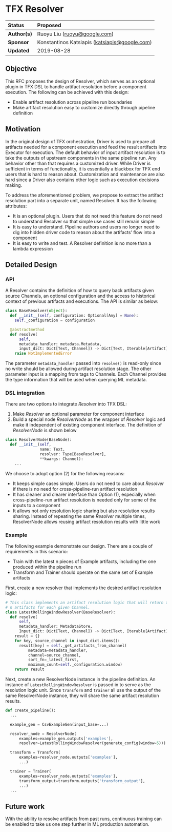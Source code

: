 # TFX Resolver

Status        | Proposed
:------------ | :--------------------------------------------
**Author(s)** | Ruoyu Liu (ruoyu@google.com)
**Sponsor**   | Konstantinos Katsiapis (katsiapis@google.com)
**Updated**   | 2019-08-28

## Objective

This RFC proposes the design of Resolver, which serves as an optional plugin in
TFX DSL to handle artifact resolution before a component execution. The
following can be achieved with this design:

*   Enable artifact resolution across pipeline run boundaries
*   Make artifact resolution easy to customize directly through pipeline
    definition

## Motivation

In the original design of TFX orchestration, Driver is used to prepare all
artifacts needed for a component execution and feed the result artifacts into
Executor for execution. The default behavior of input artifact resolution is to
take the outputs of upstream components in the same pipeline run. Any behavior
other than that requires a customized driver. While Driver is sufficient in
terms of functionality, it is essentially a blackbox for TFX end users that is
hard to reason about. Customization and maintenance are also hard since a Driver
also contains other logic such as execution decisions making.

To address the aforementioned problem, we propose to extract the artifact
resolution part into a separate unit, named Resolver. It has the following
attributes:

*   It is an optional plugin. Users that do not need this feature do not need to
    understand Resolver so that simple use cases still remain simple
*   It is easy to understand. Pipeline authors and users no longer need to dig
    into hidden driver code to reason about the artifacts' flow into a component
*   It is easy to write and test. A Resolver definition is no more than a lambda
    expression

## Detailed Design

### API

A Resolver contains the definition of how to query back artifacts given source
Channels, an optional configuration and the access to historical context of
previous artifacts and executions. The API is similar as below:

```python
class BaseResolver(object):
  def __init__(self, configuration: Optional[Any] = None):
    self._configuration = configuration

  @abstractmethod
  def resolve(
      self,
      metadata_handler: metadata.Metadata,
      input_dict: Dict[Text, Channel]) -> Dict[Text, Iterable[Artifact]]:
    raise NotImplementedError
```

The parameter `metadata_handler` passed into `resolve()` is read-only since no
write should be allowed during artifact resolution stage. The other parameter
input is a mapping from tags to Channels. Each Channel provides the type
information that will be used when querying ML metadata.

### DSL integration

There are two options to integrate *Resolver* into TFX DSL:

1.  Make *Resolver* an optional parameter for component interface
2.  Build a special node *ResolverNode* as the wrapper of *Resolver* logic and
    make it independent of existing component interface. The definition of
    *ResolverNode* is shown below

```python
class ResolverNode(BaseNode):
  def __init__(self,
               name: Text,
               resolver: Type[BaseResolver],
               **kwargs: Channel):
    ...
```

We choose to adopt option (2) for the following reasons:

*   It keeps simple cases simple. Users do not need to care about *Resolver* if
    there is no need for cross-pipeline-run artifact resolution
*   It has cleaner and clearer interface than Option (1), especially when
    cross-pipeline-run artifact resolution is needed only for some of the inputs
    to a component
*   It allows not only resolution logic sharing but also resolution results
    sharing. Instead of repeating the same *Resolver* multiple times,
    ResolverNode allows reusing artifact resolution results with little work

### Example

The following example demonstrate our design. There are a couple of requirements
in this scenario:

*   Train with the latest n pieces of Example artifacts, including the one
    produced within the pipeline run
*   Transform and Trainer should operate on the same set of Example artifacts

First, create a new resolver that implements the desired artifact resolution
logic:

```python
# This class implements an artifact resolution logic that will return the latest
# n artifacts for each given Channel.
class LatestRollingWindowResolver(BaseResolver):
  def resolve(
      self,
      metadata_handler: MetadataStore,
      Input_dict: Dict[Text, Channel]) -> Dict[Text, Iterable[Artifact]]:
    result = {}
    for key, source_channel in input_dict.items():
      result[key] = self._get_artifacts_from_channel(
          metadata=metadata_handler,
          channel=source_channel,
          sort_fn=_latest_first,
          maximum_count=self._configuration.window)
    return result
```

Next, create a new ResolverNode instance in the pipeline definition. An instance
of `LatestRollingWindowResolver` is passed in to serve as the resolution logic
unit. Since `transform` and `trainer` all use the output of the same
ResolverNode instance, they will share the same artifact resolution results.

```python
def create_pipeline():
  ...

  example_gen = CsvExampleGen(input_base=...)

  resolver_node = ResolverNode(
      examples=example_gen.outputs['examples'],
      resolver=LatestRollingWindowResolver(generate_config(window=5)))

  transform = Transform(
      examples=resolver_node.outputs['examples'],
      ...)

  trainer = Trainer(
      examples=resolver_node.outputs['examples'],
      transform_output=transform.outputs['transform_output'],
      ...)
  ...

```

## Future work

With the ability to resolve artifacts from past runs, continuous training can be
enabled to take us one step further in ML production automation.
